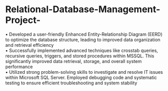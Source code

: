 # Relational-Database-Management-Project-
•	Developed a user-friendly Enhanced Entity-Relationship Diagram (EERD) to optimize the database structure, leading to improved data organization and retrieval efficiency <br>
•	Successfully implemented advanced techniques like crosstab queries, recursive queries, triggers, and stored procedures within MSSQL. This significantly improved data retrieval, storage, and overall system performance<br>
•	Utilized strong problem-solving skills to investigate and resolve IT issues within Microsoft SQL Server. Employed debugging code and systematic testing to ensure efficient troubleshooting and system stability

